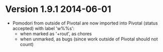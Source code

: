 # Version 1.9.1 2014-06-01 

* Pomodori from outside of Pivotal are now imported into Pivotal (status accepted) with label 'w%%s':
    - when marked as '+rout', as chores 
    - when unmarked, as bugs (since work outside of Pivotal should not count)